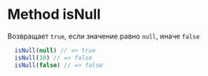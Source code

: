 # Method isNull

Возвращает `true`, если значение равно `null`, иначе `false`

  ```ts
    isNull(null) // => true
    isNull(10) // => false
    isNull(false) // => false
  ```